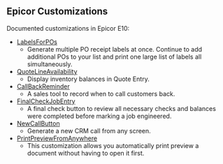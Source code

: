 ## Epicor Customizations

Documented customizations in Epicor E10:
- [LabelsForPOs](https://github.com/rfitzus/LabelsForPOs)
  - Generate multiple PO receipt labels at once. Continue to add additional POs to your list and print one large list of labels all simultaneously.
- [QuoteLineAvailability](https://github.com/rfitzus/QuoteLineAvailability)
  - Display inventory balances in Quote Entry. 
- [CallBackReminder](https://github.com/rfitzus/CallBackReminder)
  - A sales tool to record when to call customers back.  
- [FinalCheckJobEntry](https://github.com/rfitzus/FinalCheckJobEntry)
  - A final check button to review all necessary checks and balances were completed before marking a job engineered.  
- [NewCallButton](https://github.com/rfitzus/NewCallButton)
  - Generate a new CRM call from any screen. 
- [PrintPreviewFromAnywhere](https://github.com/rfitzus/PrintPreviewFromAnywhere)
  - This customization allows you automatically print preview a document without having to open it first.

<!---
rfitzus/rfitzus is a ✨ special ✨ repository because its `README.md` (this file) appears on your GitHub profile.
You can click the Preview link to take a look at your changes.
--->
